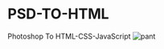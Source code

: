 # PSD-TO-HTML
Photoshop To HTML-CSS-JavaScript
![pant](https://user-images.githubusercontent.com/80987581/131328715-16902cb7-736b-4f42-a18b-157a4f6fb1b8.PNG)
